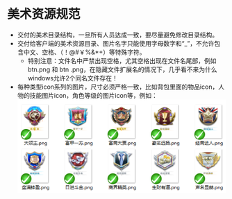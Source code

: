 # 美术资源规范
- 交付的美术目录结构，一旦所有人员达成一致，要尽量避免修改目录结构。
- 交付给客户端的美术资源目录、图片名字只能使用字母数字和“_”，不允许包含中文、空格、（！@#￥%&*+）等特殊字符。
    -  特别注意：文件名中严禁出现空格，尤其空格出现在文件名尾部，例如 btn.png 和 btn .png，在隐藏文件扩展名的情况下，几乎看不来为什么windows允许2个同名文件存在！
- 每种类型icon系列的图片，尺寸必须严格一致，比如背包里面的物品icon，人物的技能图片icon，角色等级的图片icon等，例如：     
![](../res/icon.png)